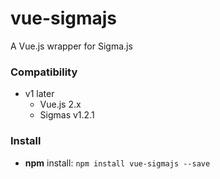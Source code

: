 # vue-sigmajs
A Vue.js wrapper for Sigma.js

### Compatibility

- v1 later
  - Vue.js 2.x
  - Sigmas v1.2.1

### Install

  - **npm** install: `npm install vue-sigmajs --save`